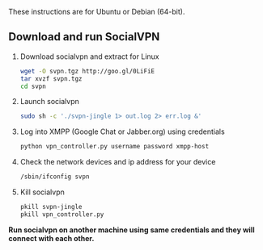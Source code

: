 These instructions are for Ubuntu or Debian (64-bit).

## Download and run SocialVPN

1.  Download socialvpn and extract for Linux

    ```bash
    wget -O svpn.tgz http://goo.gl/0LiFiE
    tar xvzf svpn.tgz
    cd svpn
    ```

2.  Launch socialvpn

    ```bash
    sudo sh -c './svpn-jingle 1> out.log 2> err.log &'
    ```

3.  Log into XMPP (Google Chat or Jabber.org) using credentials

    ```bash
    python vpn_controller.py username password xmpp-host
    ```

4.  Check the network devices and ip address for your device

    ```bash
    /sbin/ifconfig svpn
    ```

5.  Kill socialvpn

    ```bash
    pkill svpn-jingle
    pkill vpn_controller.py
    ```

**Run socialvpn on another machine using same credentials and they will connect
with each other.**
